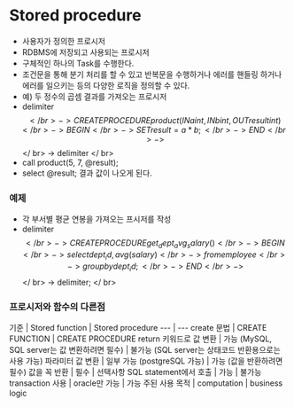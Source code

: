 # Stored procedure
- 사용자가 정의한 프로시저
- RDBMS에 저장되고 사용되는 프로시저
- 구체적인 하나의 Task를 수행한다.
- 조건문을 통해 분기 처리를 할 수 있고 반복문을 수행하거나 에러를 핸들링 하거나 에러를 일으키는 등의 다양한 로직을 정의할 수 있다.
- 예) 두 정수의 곱셈 결과를 가져오는 프로시저
- delimiter $$ </ br>
  -> CREATE PROCEDURE product(IN a int, IN b int, OUT result int) </ br>
  -> BEGIN </ br>
  -> SET result = a * b; </ br>
  -> END </ br>
  -> $$ </ br>
  -> delimiter </ br>
- call product(5, 7, @result);
- select @result; 결과 값이 나오게 된다.

### 예제
- 각 부서별 평균 연봉을 가져오는 프시저를 작성
- delimiter $$ </ br>
  -> CREATE PROCEDURE get_dept_avg_salary() </ br>
  -> BEGIN </ br>
  -> select dept_id, avg(salary) </ br>
  -> from employee </ br>
  -> group by dept_id; </ br>
  -> END </ br>
  -> $$ </ br>
  -> delimiter; </ br>

### 프로시저와 함수의 다른점
기준 | Stored function | Stored procedure
--- | ---
create 문법 | CREATE FUNCTION | CREATE PROCEDURE
return 키워드로 값 변환 | 가능 (MySQL, SQL server는 값 변환하려면 필수) | 불가능 (SQL server는 상태코드 반환용으로는 사용 가능)
파라미터 값 변환 | 일부 가능 (postgreSQL 가능) | 가능 (값을 반환하려면 필수)
값을 꼭 반환 | 필수 | 선택사항
SQL statement에서 호출 | 가능 | 불가능
transaction 사용 | oracle만 가능 | 가능
주된 사용 목적 | computation | business logic



























